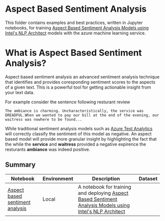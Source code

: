 # Aspect Based Sentiment Analysis

This folder contains examples and best practices, written in Jupyter notebooks, for training [Aspect Based Sentiment Analysis Models using Intel's NLP Architect](http://nlp_architect.nervanasys.com/absa.html)
 models with the azure machine learning service.

# What is Aspect Based Sentiment Analysis?

Aspect based sentiment analysis an advanced sentiment analysis technique that identifies and provides coresponding sentiment scores to the aspects of a given text. This is a powerful tool for getting actionable insight from your text data.

For example consider the sentence following resturant review 

```
The ambiance is charming. Uncharacteristically, the service was DREADFUL.When we wanted to pay our bill at the end of the evening, our waitress was nowhere to be found...
```

While traditional sentiment analysis models such as [Azure Text Analytics](https://azure.microsoft.com/en-us/services/cognitive-services/text-analytics/?WT.mc_id=absa-notebook-abornst) will correctly classify the sentiment of this model as negative. An aspect based model will provide more granular insight by highlighting the fact that the while the **service** and **waitress** provided a negative expirence the resturants **ambiance** was indeed positive.

## Summary

|Notebook|Environment|Description|Dataset|
|---|---|---|---|
|[Aspect based sentiment analysis](absa.ipynb)|Local| A notebook for training and deploying [Aspect Based Sentiment Analysis Models using Intel's NLP Architect](http://nlp_architect.nervanasys.com/absa.html) |
